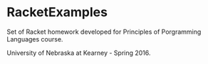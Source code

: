 # RacketExamples
Set of Racket homework developed for Principles of Porgramming Languages course.

University of Nebraska at Kearney - Spring 2016.
